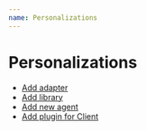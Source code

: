 ```yaml
---
name: Personalizations
---
```


# Personalizations

* [Add adapter](personalizations/new_adapter)
* [Add library](personalizations/new_library)
* [Add new agent](personalizations/new_agent)
* [Add plugin for Client](personalizations/new_plugin)
